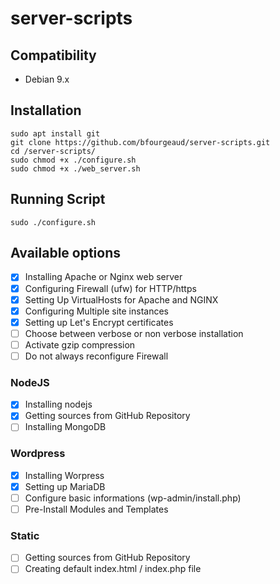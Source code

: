 # server-scripts

## Compatibility

* Debian 9.x

## Installation

```shell
sudo apt install git
git clone https://github.com/bfourgeaud/server-scripts.git
cd /server-scripts/
sudo chmod +x ./configure.sh
sudo chmod +x ./web_server.sh
```
## Running Script

```shell
sudo ./configure.sh
```

## Available options

- [x] Installing Apache or Nginx web server
- [x] Configuring Firewall (ufw) for HTTP/https
- [x] Setting Up VirtualHosts for Apache and NGINX
- [x] Configuring Multiple site instances
- [x] Setting up Let's Encrypt certificates
- [ ] Choose between verbose or non verbose installation
- [ ] Activate gzip compression
- [ ] Do not always reconfigure Firewall

### NodeJS

- [x] Installing nodejs
- [x] Getting sources from GitHub Repository
- [ ] Installing MongoDB

### Wordpress

- [x] Installing Worpress
- [x] Setting up MariaDB
- [ ] Configure basic informations (wp-admin/install.php)
- [ ] Pre-Install Modules and Templates

### Static

- [ ] Getting sources from GitHub Repository
- [ ] Creating default index.html / index.php file
